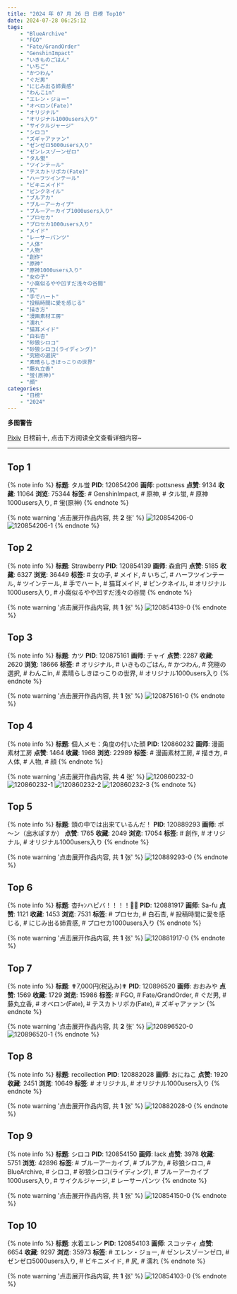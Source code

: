 ```yaml
---
title: "2024 年 07 月 26 日 日榜 Top10"
date: 2024-07-28 06:25:12
tags:
    - "BlueArchive"
    - "FGO"
    - "Fate/GrandOrder"
    - "GenshinImpact"
    - "いきものごはん"
    - "いちご"
    - "かつわん"
    - "ぐだ男"
    - "にじみ出る姉貴感"
    - "わんこin"
    - "エレン・ジョー"
    - "オベロン(Fate)"
    - "オリジナル"
    - "オリジナル1000users入り"
    - "サイクルジャージ"
    - "シロコ"
    - "ズギャアァァン"
    - "ゼンゼロ5000users入り"
    - "ゼンレスゾーンゼロ"
    - "タル蛍"
    - "ツインテール"
    - "テスカトリポカ(Fate)"
    - "ハーフツインテール"
    - "ビキニメイド"
    - "ピンクネイル"
    - "ブルアカ"
    - "ブルーアーカイブ"
    - "ブルーアーカイブ1000users入り"
    - "プロセカ"
    - "プロセカ1000users入り"
    - "メイド"
    - "レーサーパンツ"
    - "人体"
    - "人物"
    - "創作"
    - "原神"
    - "原神1000users入り"
    - "女の子"
    - "小窩似るやや凹すだ浅々の谷間"
    - "尻"
    - "手でハート"
    - "投稿時間に愛を感じる"
    - "描き方"
    - "漫画素材工房"
    - "濡れ"
    - "猫耳メイド"
    - "白石杏"
    - "砂狼シロコ"
    - "砂狼シロコ(ライディング)"
    - "究極の選択"
    - "素晴らしきほっこりの世界"
    - "藤丸立香"
    - "蛍(原神)"
    - "顔"
categories:
    - "日榜"
    - "2024"
---
```


<i class="fa fa-triangle-exclamation"></i>**多图警告**<i class="fa fa-triangle-exclamation"></i>

[Pixiv](https://www.pixiv.net/) 日榜前十, 点击下方阅读全文查看详细内容~

<!-- more -->

---

## Top 1

{% note info %}
**标题**: タル蛍
**PID**: 120854206 **画师**: pottsness
**点赞**: 9134 **收藏**: 11064 **浏览**: 75344
**标签**: # GenshinImpact, # 原神, # タル蛍, # 原神1000users入り, # 蛍(原神)
{% endnote %}

{% note warning '点击展开作品内容, 共 **2** 张' %}
![120854206-0](https://i.pixiv.re/img-original/img/2024/07/25/01/29/51/120854206_p0.jpg)
![120854206-1](https://i.pixiv.re/img-original/img/2024/07/25/01/29/51/120854206_p1.jpg)
{% endnote %}

## Top 2

{% note info %}
**标题**: Strawberry
**PID**: 120854139 **画师**: 森倉円
**点赞**: 5185 **收藏**: 6327 **浏览**: 36449
**标签**: # 女の子, # メイド, # いちご, # ハーフツインテール, # ツインテール, # 手でハート, # 猫耳メイド, # ピンクネイル, # オリジナル1000users入り, # 小窩似るやや凹すだ浅々の谷間
{% endnote %}

{% note warning '点击展开作品内容, 共 **1** 张' %}
![120854139-0](https://i.pixiv.re/img-original/img/2024/07/25/00/00/27/120854139_p0.jpg)
{% endnote %}

## Top 3

{% note info %}
**标题**: カツ
**PID**: 120875161 **画师**: チャイ
**点赞**: 2287 **收藏**: 2620 **浏览**: 18666
**标签**: # オリジナル, # いきものごはん, # かつわん, # 究極の選択, # わんこin, # 素晴らしきほっこりの世界, # オリジナル1000users入り
{% endnote %}

{% note warning '点击展开作品内容, 共 **1** 张' %}
![120875161-0](https://i.pixiv.re/img-original/img/2024/07/25/20/30/03/120875161_p0.png)
{% endnote %}

## Top 4

{% note info %}
**标题**: 個人メモ：角度の付いた顔
**PID**: 120860232 **画师**: 漫画素材工房
**点赞**: 1464 **收藏**: 1968 **浏览**: 22989
**标签**: # 漫画素材工房, # 描き方, # 人体, # 人物, # 顔
{% endnote %}

{% note warning '点击展开作品内容, 共 **4** 张' %}
![120860232-0](https://i.pixiv.re/img-original/img/2024/07/25/06/00/07/120860232_p0.jpg)
![120860232-1](https://i.pixiv.re/img-original/img/2024/07/25/06/00/07/120860232_p1.jpg)
![120860232-2](https://i.pixiv.re/img-original/img/2024/07/25/06/00/07/120860232_p2.jpg)
![120860232-3](https://i.pixiv.re/img-original/img/2024/07/25/06/00/07/120860232_p3.jpg)
{% endnote %}

## Top 5

{% note info %}
**标题**: 頭の中では出来ているんだ！
**PID**: 120889293 **画师**: ポ～ン（出水ぽすか）
**点赞**: 1765 **收藏**: 2049 **浏览**: 17054
**标签**: # 創作, # オリジナル, # オリジナル1000users入り
{% endnote %}

{% note warning '点击展开作品内容, 共 **1** 张' %}
![120889293-0](https://i.pixiv.re/img-original/img/2024/07/26/07/30/01/120889293_p0.jpg)
{% endnote %}

## Top 6

{% note info %}
**标题**: 杏ﾁｬﾝハピバ！！！！🎂🎉
**PID**: 120881917 **画师**: Sa-fu
**点赞**: 1121 **收藏**: 1453 **浏览**: 7531
**标签**: # プロセカ, # 白石杏, # 投稿時間に愛を感じる, # にじみ出る姉貴感, # プロセカ1000users入り
{% endnote %}

{% note warning '点击展开作品内容, 共 **1** 张' %}
![120881917-0](https://i.pixiv.re/img-original/img/2024/07/26/00/00/01/120881917_p0.jpg)
{% endnote %}

## Top 7

{% note info %}
**标题**: ✟7,000円(税込み)✟
**PID**: 120896520 **画师**: おおみや
**点赞**: 1569 **收藏**: 1729 **浏览**: 15986
**标签**: # FGO, # Fate/GrandOrder, # ぐだ男, # 藤丸立香, # オベロン(Fate), # テスカトリポカ(Fate), # ズギャアァァン
{% endnote %}

{% note warning '点击展开作品内容, 共 **2** 张' %}
![120896520-0](https://i.pixiv.re/img-original/img/2024/07/26/15/32/58/120896520_p0.png)
![120896520-1](https://i.pixiv.re/img-original/img/2024/07/26/15/32/58/120896520_p1.png)
{% endnote %}

## Top 8

{% note info %}
**标题**: recollection
**PID**: 120882028 **画师**: おにねこ
**点赞**: 1920 **收藏**: 2451 **浏览**: 10649
**标签**: # オリジナル, # オリジナル1000users入り
{% endnote %}

{% note warning '点击展开作品内容, 共 **1** 张' %}
![120882028-0](https://i.pixiv.re/img-original/img/2024/07/26/00/00/25/120882028_p0.jpg)
{% endnote %}

## Top 9

{% note info %}
**标题**: シロコ
**PID**: 120854150 **画师**: lack
**点赞**: 3978 **收藏**: 5751 **浏览**: 42896
**标签**: # ブルーアーカイブ, # ブルアカ, # 砂狼シロコ, # BlueArchive, # シロコ, # 砂狼シロコ(ライディング), # ブルーアーカイブ1000users入り, # サイクルジャージ, # レーサーパンツ
{% endnote %}

{% note warning '点击展开作品内容, 共 **1** 张' %}
![120854150-0](https://i.pixiv.re/img-original/img/2024/07/25/00/00/29/120854150_p0.png)
{% endnote %}

## Top 10

{% note info %}
**标题**: 水着エレン
**PID**: 120854103 **画师**: スコッティ
**点赞**: 6654 **收藏**: 9297 **浏览**: 35973
**标签**: # エレン・ジョー, # ゼンレスゾーンゼロ, # ゼンゼロ5000users入り, # ビキニメイド, # 尻, # 濡れ
{% endnote %}

{% note warning '点击展开作品内容, 共 **1** 张' %}
![120854103-0](https://i.pixiv.re/img-original/img/2024/07/25/00/00/19/120854103_p0.jpg)
{% endnote %}
